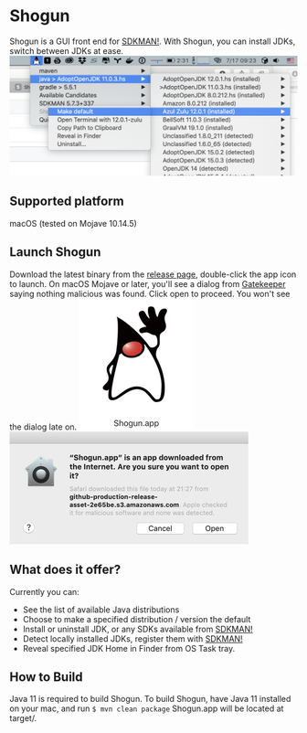 # Shogun
Shogun is a GUI front end for [SDKMAN!](https://sdkman.io).
With Shogun, you can install JDKs, switch between JDKs at ease.
![Shogun](images/screenshot.png "Shogun at work")

## Supported platform
macOS (tested on Mojave 10.14.5)

## Launch Shogun
Download the latest binary from the [release page](https://github.com/yusuke/shogun/releases/), double-click the app icon to launch.
On macOS Mojave or later, you'll see a dialog from [Gatekeeper](https://support.apple.com/en-us/HT202491) saying nothing malicious was found. Click open to proceed. You won't see the dialog late on.
![Shogun](images/appIcon.png "APP Icon")
![Shogun](images/gatekeeper-alert.png "Alert from Gatekeeper")
 
## What does it offer?
Currently you can:
 - See the list of available Java distributions
 - Choose to make a specified distribution / version the default
 - Install or uninstall JDK, or any SDKs available from [SDKMAN!](https://sdkman.io)
 - Detect locally installed JDKs, register them with [SDKMAN!](https://sdkman.io)
 - Reveal specified JDK Home in Finder
  from OS Task tray.
  
## How to Build 
Java 11 is required to build Shogun. To build Shogun, have Java 11 installed on your mac, and run `$ mvn clean package`
Shogun.app will be located at target/.